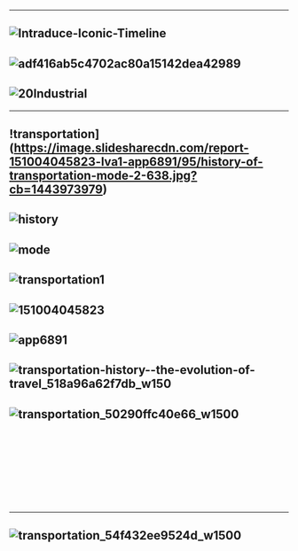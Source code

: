 
-------------
![Intraduce-Iconic-Timeline](http://intraduce.com/wp-content/uploads/Intraduce-Iconic-Timeline-v228-2600x4000.jpg)
---------------
![adf416ab5c4702ac80a15142dea42989](https://i.pinimg.com/originals/ad/f4/16/adf416ab5c4702ac80a15142dea42989.jpg)
-----------
![20Industrial](http://slideplayer.com/slide/4571420/15/images/2/Timeline%20of%20the%20Industrial%20Revolution.jpg)
---------
--------------
!transportation](https://image.slidesharecdn.com/report-151004045823-lva1-app6891/95/history-of-transportation-mode-2-638.jpg?cb=1443973979)
---------
![history](https://image.slidesharecdn.com/report-151004045823-lva1-app6891/95/history-of-transportation-mode-3-638.jpg?cb=1443973979)
---------
![mode](https://image.slidesharecdn.com/report-151004045823-lva1-app6891/95/history-of-transportation-mode-4-638.jpg?cb=1443973979)
---------
![transportation1](https://image.slidesharecdn.com/report-151004045823-lva1-app6891/95/history-of-transportation-mode-5-638.jpg?cb=1443973979)
---------
![151004045823](https://image.slidesharecdn.com/report-151004045823-lva1-app6891/95/history-of-transportation-mode-6-638.jpg?cb=1443973979)
---------
![app6891](https://image.slidesharecdn.com/report-151004045823-lva1-app6891/95/history-of-transportation-mode-7-638.jpg?cb=1443973979)
---------
![transportation-history--the-evolution-of-travel_518a96a62f7db_w150](https://thumbnails-visually.netdna-ssl.com/transportation-history--the-evolution-of-travel_518a96a62f7db_w1500.jpg)
---------
![transportation_50290ffc40e66_w1500](https://thumbnails-visually.netdna-ssl.com/the-history-of-transportation_50290ffc40e66_w1500.jpg)
---------
![]()
---------
![]()
---------
![]()
---------
![]()
---------
![]()
---------
--------------
![transportation_54f432ee9524d_w1500](https://thumbnails-visually.netdna-ssl.com/an-array-of-different-modes-of-transportation_54f432ee9524d_w1500.jpg)
---------
![]()
---------
![]()
---------
![]()
---------
![]()
---------
![]()
---------
